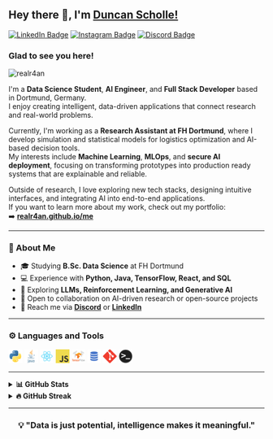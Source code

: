 ## Hey there 👋, I'm [Duncan Scholle!](https://github.com/realr4an)

[![LinkedIn Badge](https://img.shields.io/badge/-LinkedIn-0e76a8?style=flat-square&logo=Linkedin&logoColor=white)](https://www.linkedin.com/in/duncanscholle/)
[![Instagram Badge](https://img.shields.io/badge/-Instagram-e4405f?style=flat-square&logo=Instagram&logoColor=white)](https://instagram.com/realr4an)
[![Discord Badge](https://img.shields.io/badge/-Discord-5865F2?style=flat-square&logo=discord&logoColor=white)](https://discord.com/users/realr4an)

### Glad to see you here!  
<p align="left">
  <img src="https://komarev.com/ghpvc/?username=realr4an&label=Profile%20views&color=0e75b6&style=flat" alt="realr4an" />
</p>

I'm a **Data Science Student**, **AI Engineer**, and **Full Stack Developer** based in Dortmund, Germany.  
I enjoy creating intelligent, data-driven applications that connect research and real-world problems.  

Currently, I'm working as a **Research Assistant at FH Dortmund**, where I develop simulation and statistical models for logistics optimization and AI-based decision tools.  
My interests include **Machine Learning**, **MLOps**, and **secure AI deployment**, focusing on transforming prototypes into production ready systems that are explainable and reliable.

Outside of research, I love exploring new tech stacks, designing intuitive interfaces, and integrating AI into end-to-end applications.  
If you want to learn more about my work, check out my portfolio:  
➡️ **[realr4an.github.io/me](https://realr4an.github.io/me/)**  

---

### 🧠 About Me
- 🎓 Studying **B.Sc. Data Science** at FH Dortmund  
- 💻 Experience with **Python, Java, TensorFlow, React, and SQL**  
- 🚀 Exploring **LLMs, Reinforcement Learning, and Generative AI**  
- 🤝 Open to collaboration on AI-driven research or open-source projects  
- 💬 Reach me via **[Discord](https://discord.com/users/realr4an)** or **[LinkedIn](https://www.linkedin.com/in/duncanscholle/)**  

---

### ⚙️ Languages and Tools
<code><img height="27" src="https://raw.githubusercontent.com/github/explore/master/topics/python/python.png" alt="Python"></code>
<code><img height="27" src="https://raw.githubusercontent.com/github/explore/master/topics/java/java.png" alt="Java"></code>
<code><img height="27" src="https://raw.githubusercontent.com/github/explore/master/topics/react/react.png" alt="React"></code>
<code><img height="27" src="https://raw.githubusercontent.com/github/explore/master/topics/javascript/javascript.png" alt="JavaScript"></code>
<code><img height="27" src="https://raw.githubusercontent.com/github/explore/master/topics/tensorflow/tensorflow.png" alt="TensorFlow"></code>
<code><img height="27" src="https://raw.githubusercontent.com/github/explore/master/topics/sql/sql.png" alt="SQL"></code>
<code><img height="27" src="https://raw.githubusercontent.com/github/explore/master/topics/git/git.png" alt="Git"></code>
<code><img height="27" src="https://raw.githubusercontent.com/github/explore/master/topics/terminal/terminal.png" alt="Terminal"></code>

---

<details>
  <summary><b>📊 GitHub Stats</b></summary>
  <br/>
  <img height="180em" src="https://github-readme-stats.vercel.app/api?username=realr4an&show_icons=true&hide_border=true&count_private=true&include_all_commits=true" />
  <img height="180em" src="https://github-readme-stats.vercel.app/api/top-langs/?username=realr4an&show_icons=true&hide_border=true&layout=compact&langs_count=8"/>
</details>

<details>
  <summary><b>🔥 GitHub Streak</b></summary>
  <br/>
  <img
      title="🔥 GitHub Streak Stats"
      alt="realr4an's streak"
      src="https://github-readme-streak-stats-eight.vercel.app/?user=realr4an&hide_border=true&short_numbers=true"
    />
  </a>
</details>


---

<div align="center">

### 💡 "Data is just potential, intelligence makes it meaningful."

</div>

